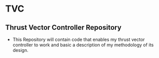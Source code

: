 # TVC
## Thrust Vector Controller Repository
* This Repository will contain code that enables my thrust vector controller to work and basic a description of my methodology of its design.
